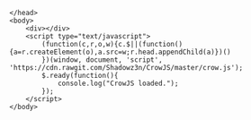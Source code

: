 <!DOCTYPE html>
<html>
    <head>

    </head>
    <body>
        <div></div>
        <script type="text/javascript">
            (function(c,r,o,w){c.$||(function(){a=r.createElement(o),a.src=w;r.head.appendChild(a)})()
            })(window, document, 'script', 'https://cdn.rawgit.com/Shadowz3n/CrowJS/master/crow.js');
            $.ready(function(){
                console.log("CrowJS loaded.");
            });
        </script>
    </body>
</html>
